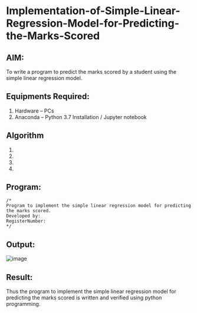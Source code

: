 # Implementation-of-Simple-Linear-Regression-Model-for-Predicting-the-Marks-Scored

## AIM:
To write a program to predict the marks scored by a student using the simple linear regression model.

## Equipments Required:
1. Hardware – PCs
2. Anaconda – Python 3.7 Installation / Jupyter notebook

## Algorithm
1. 
2. 
3. 
4. 

## Program:
```
/*
Program to implement the simple linear regression model for predicting the marks scored.
Developed by: 
RegisterNumber:  
*/
```

## Output:
![image](https://github.com/Pavithraramasaamy/Implementation-of-Simple-Linear-Regression-Model-for-Predicting-the-Marks-Scored/assets/118596964/949ba4dd-10ae-4638-b075-ace2eb49d594)



## Result:
Thus the program to implement the simple linear regression model for predicting the marks scored is written and verified using python programming.
